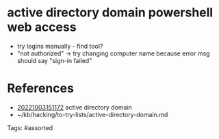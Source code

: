 # active directory domain powershell web access
- try logins manually - find tool?
- "not authorized" -> try changing computer name because error msg should say "sign-in failed"

# References
- [20221003151172](/zet/20221003151172/README.md) active directory domain
- ~/kb/hacking/to-try-lists/active-directory-domain.md

Tags:
    #assorted

